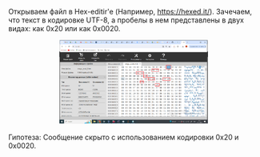 Открываем файл в Hex-editir'e (Например, https://hexed.it/). Зачечаем, что текст в кодировке UTF-8, а пробелы в нем представлены в двух видах: как 0x20 или как 0x0020.

<p align="center">
 <img width="300px" src="../../img/StegoInText-01.png" alt="qr"/>
</p>

Гипотеза: Сообщение скрыто с использованием кодировки 0x20 и 0x0020.

